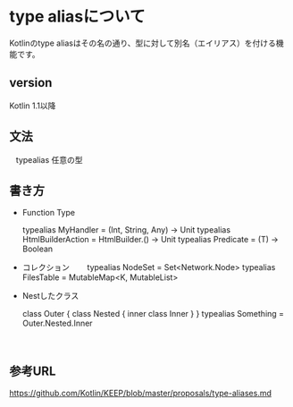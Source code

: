 
# type aliasについて

Kotlinのtype aliasはその名の通り、型に対して別名（エイリアス）を付ける機能です。


## version

Kotlin 1.1以降

## 文法

    typealias 任意の型
    
## 書き方

* Function Type

    typealias MyHandler = (Int, String, Any) -> Unit
    typealias HtmlBuilderAction = HtmlBuilder.() -> Unit
    typealias Predicate<T> = (T) -> Boolean
    
* コレクション
    
    typealias NodeSet = Set<Network.Node>
    typealias FilesTable<K> = MutableMap<K, MutableList<File>>

* Nestしたクラス


    class Outer {
      class Nested {
        inner class Inner
      }
    }
    typealias Something = Outer.Nested.Inner

    
## 参考URL

https://github.com/Kotlin/KEEP/blob/master/proposals/type-aliases.md
